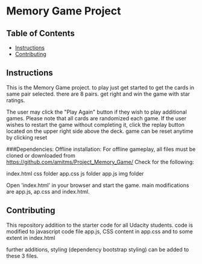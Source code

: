 # Memory Game Project

## Table of Contents

* [Instructions](#instructions)
* [Contributing](#contributing)

## Instructions

This is the Memory Game project. to play just get started to get the cards in same pair selected. there are 8 pairs. get right and win the game with star ratings. 

 The user may click the "Play Again" button if they wish to play additional games. Please note that all cards are randomized each game. If the user wishes to restart the game without completing it, click the replay button located on the upper right side above the deck. game can be reset anytime by clicking reset

###Dependencies:
Offline installation: 
For offline gameplay, all files must be cloned or downloaded from https://github.com/amitms/Project_Memory_Game/ Check for the following:

index.html
css folder
app.css
js folder
app.js
img folder

Open 'index.html' in your browser and start the game.
main modifications are app.js, ap.css and index.html.

## Contributing

This repository addition to the starter code for all Udacity students. code is modified to javascript code file app.js, CSS content in app.css and to some extent in index.html

further additions, styling (dependency bootstrap styling) can be added to these 3 files.
